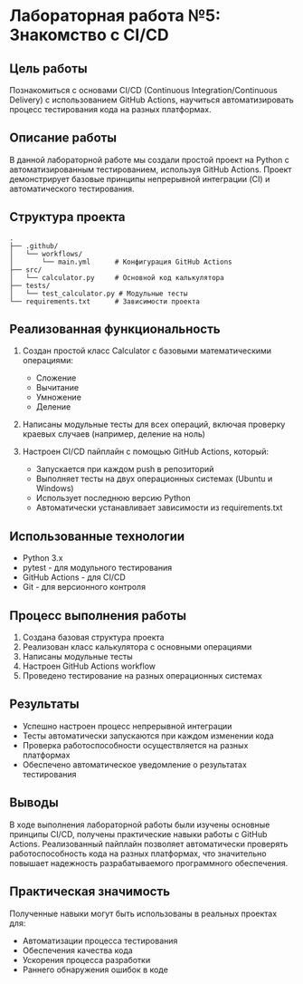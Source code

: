 # Лабораторная работа №5: Знакомство с CI/CD

## Цель работы
Познакомиться с основами CI/CD (Continuous Integration/Continuous Delivery) с использованием GitHub Actions, научиться автоматизировать процесс тестирования кода на разных платформах.

## Описание работы
В данной лабораторной работе мы создали простой проект на Python с автоматизированным тестированием, используя GitHub Actions. Проект демонстрирует базовые принципы непрерывной интеграции (CI) и автоматического тестирования.

## Структура проекта
```
.
├── .github/
│   └── workflows/
│       └── main.yml      # Конфигурация GitHub Actions
├── src/
│   └── calculator.py     # Основной код калькулятора
├── tests/
│   └── test_calculator.py # Модульные тесты
└── requirements.txt      # Зависимости проекта
```

## Реализованная функциональность
1. Создан простой класс Calculator с базовыми математическими операциями:
   - Сложение
   - Вычитание
   - Умножение
   - Деление

2. Написаны модульные тесты для всех операций, включая проверку краевых случаев (например, деление на ноль)

3. Настроен CI/CD пайплайн с помощью GitHub Actions, который:
   - Запускается при каждом push в репозиторий
   - Выполняет тесты на двух операционных системах (Ubuntu и Windows)
   - Использует последнюю версию Python
   - Автоматически устанавливает зависимости из requirements.txt

## Использованные технологии
- Python 3.x
- pytest - для модульного тестирования
- GitHub Actions - для CI/CD
- Git - для версионного контроля

## Процесс выполнения работы
1. Создана базовая структура проекта
2. Реализован класс калькулятора с основными операциями
3. Написаны модульные тесты
4. Настроен GitHub Actions workflow
5. Проведено тестирование на разных операционных системах

## Результаты
- Успешно настроен процесс непрерывной интеграции
- Тесты автоматически запускаются при каждом изменении кода
- Проверка работоспособности осуществляется на разных платформах
- Обеспечено автоматическое уведомление о результатах тестирования

## Выводы
В ходе выполнения лабораторной работы были изучены основные принципы CI/CD, получены практические навыки работы с GitHub Actions. Реализованный пайплайн позволяет автоматически проверять работоспособность кода на разных платформах, что значительно повышает надежность разрабатываемого программного обеспечения.

## Практическая значимость
Полученные навыки могут быть использованы в реальных проектах для:
- Автоматизации процесса тестирования
- Обеспечения качества кода
- Ускорения процесса разработки
- Раннего обнаружения ошибок в коде

